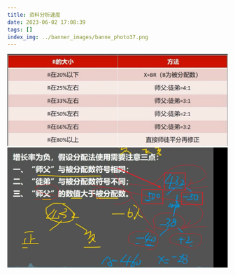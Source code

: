 ```yaml
---
title: 资料分析速度
date: 2023-06-02 17:08:39
tags: []
index_img: ../banner_images/banne_photo37.png
---
```

![](../images/Pasted%20image%2020230605093907.png)
![](../images/Pasted%20image%2020230608165751.png)